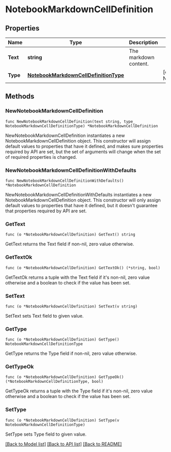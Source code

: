 # NotebookMarkdownCellDefinition

## Properties

Name | Type | Description | Notes
---- | ---- | ----------- | ------
**Text** | **string** | The markdown content. | 
**Type** | [**NotebookMarkdownCellDefinitionType**](NotebookMarkdownCellDefinitionType.md) |  | [default to NOTEBOOKMARKDOWNCELLDEFINITIONTYPE_MARKDOWN]

## Methods

### NewNotebookMarkdownCellDefinition

`func NewNotebookMarkdownCellDefinition(text string, type_ NotebookMarkdownCellDefinitionType) *NotebookMarkdownCellDefinition`

NewNotebookMarkdownCellDefinition instantiates a new NotebookMarkdownCellDefinition object.
This constructor will assign default values to properties that have it defined,
and makes sure properties required by API are set, but the set of arguments
will change when the set of required properties is changed.

### NewNotebookMarkdownCellDefinitionWithDefaults

`func NewNotebookMarkdownCellDefinitionWithDefaults() *NotebookMarkdownCellDefinition`

NewNotebookMarkdownCellDefinitionWithDefaults instantiates a new NotebookMarkdownCellDefinition object.
This constructor will only assign default values to properties that have it defined,
but it doesn't guarantee that properties required by API are set.

### GetText

`func (o *NotebookMarkdownCellDefinition) GetText() string`

GetText returns the Text field if non-nil, zero value otherwise.

### GetTextOk

`func (o *NotebookMarkdownCellDefinition) GetTextOk() (*string, bool)`

GetTextOk returns a tuple with the Text field if it's non-nil, zero value otherwise
and a boolean to check if the value has been set.

### SetText

`func (o *NotebookMarkdownCellDefinition) SetText(v string)`

SetText sets Text field to given value.


### GetType

`func (o *NotebookMarkdownCellDefinition) GetType() NotebookMarkdownCellDefinitionType`

GetType returns the Type field if non-nil, zero value otherwise.

### GetTypeOk

`func (o *NotebookMarkdownCellDefinition) GetTypeOk() (*NotebookMarkdownCellDefinitionType, bool)`

GetTypeOk returns a tuple with the Type field if it's non-nil, zero value otherwise
and a boolean to check if the value has been set.

### SetType

`func (o *NotebookMarkdownCellDefinition) SetType(v NotebookMarkdownCellDefinitionType)`

SetType sets Type field to given value.



[[Back to Model list]](../README.md#documentation-for-models) [[Back to API list]](../README.md#documentation-for-api-endpoints) [[Back to README]](../README.md)


